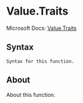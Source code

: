 ---
---

# Value.Traits

Microsoft Docs: [Value.Traits](https://docs.microsoft.com/en-us/powerquery-m/value-traits)

## Syntax

```powerquery-m
Syntax for this function.
```

## About

About this function.

